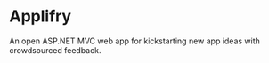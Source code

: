 Applifry
========

An open ASP.NET MVC web app for kickstarting new app ideas with crowdsourced feedback.
